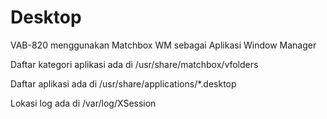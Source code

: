 # Desktop

VAB-820 menggunakan Matchbox WM sebagai Aplikasi Window Manager

Daftar kategori aplikasi ada di /usr/share/matchbox/vfolders

Daftar aplikasi ada di /usr/share/applications/*.desktop

Lokasi log ada di /var/log/XSession
